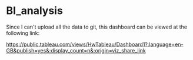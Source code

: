 # BI_analysis

Since I can't upload all the data to git, this dashboard can be viewed at the following link:

https://public.tableau.com/views/HwTableau/Dashboard1?:language=en-GB&publish=yes&:display_count=n&:origin=viz_share_link
